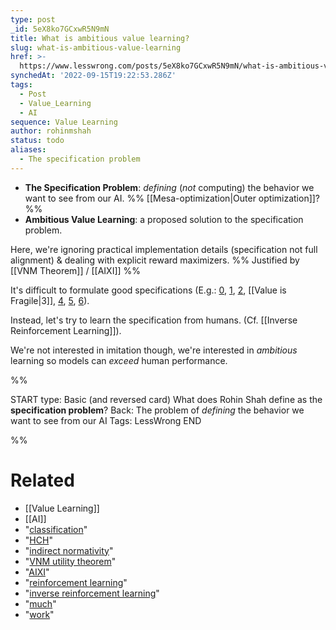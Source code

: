 ```yaml
---
type: post
_id: 5eX8ko7GCxwR5N9mN
title: What is ambitious value learning?
slug: what-is-ambitious-value-learning
href: >-
  https://www.lesswrong.com/posts/5eX8ko7GCxwR5N9mN/what-is-ambitious-value-learning
synchedAt: '2022-09-15T19:22:53.286Z'
tags:
  - Post
  - Value_Learning
  - AI
sequence: Value Learning
author: rohinmshah
status: todo
aliases:
  - The specification problem
---
```


- **The Specification Problem**: *defining* (*not* computing) the behavior we want to see from our AI. %% [[Mesa-optimization|Outer optimization]]? %%
- **Ambitious Value Learning**: a proposed solution to the specification problem.

Here, we're ignoring practical implementation details (specification not full alignment) & dealing with explicit reward maximizers. %% Justified by [[VNM Theorem]] / [[AIXI]] %%

It's difficult to formulate good specifications (E.g.: [0](https://en.wikipedia.org/wiki/Goodhart%27s_law), [1](https://www.lesswrong.com/posts/EbFABnst8LsidYs5Y/goodhart-taxonomy), [2](https://www.ou.edu/russell/UGcomp/Kerr.pdf), [[Value is Fragile|3]], [4](https://wiki.lesswrong.com/wiki/Complexity_of_value), [5](https://blog.openai.com/faulty-reward-functions/), [6](https://vkrakovna.wordpress.com/2018/04/02/specification-gaming-examples-in-ai/)).

Instead, let's try to learn the specification from humans. (Cf. [[Inverse Reinforcement Learning]]).

We're not interested in imitation though, we're interested in *ambitious* learning so models can *exceed* human performance.

%%

START
type: Basic (and reversed card)
What does Rohin Shah define as the **specification problem**?
Back: The problem of *defining* the behavior we want to see from our AI
Tags: LessWrong
END

%%

# Related

- [[Value Learning]]
- [[AI]]
- "[classification](https://medium.com/@deepmindsafetyresearch/building-safe-artificial-intelligence-52f5f75058f1)"
- "[HCH](https://ai-alignment.com/strong-hch-bedb0dc08d4e)"
- "[indirect normativity](https://ordinaryideas.wordpress.com/2012/04/21/indirect-normativity-write-up/)"
- "[VNM utility theorem](https://en.wikipedia.org/wiki/Von_Neumann%E2%80%93Morgenstern_utility_theorem)"
- "[AIXI](https://arxiv.org/abs/1202.6153)"
- "[reinforcement learning](https://en.wikipedia.org/wiki/Reinforcement_learning)"
- "[inverse reinforcement learning](https://people.eecs.berkeley.edu/~russell/papers/colt98-uncertainty.pdf)"
- "[much](http://people.eecs.berkeley.edu/~russell/classes/cs294/s11/readings/Abbeel+Ng:2004.pdf)"
- "[work](http://www.jonathanho.me/files/HoErmon_NIPS2016.pdf)"
